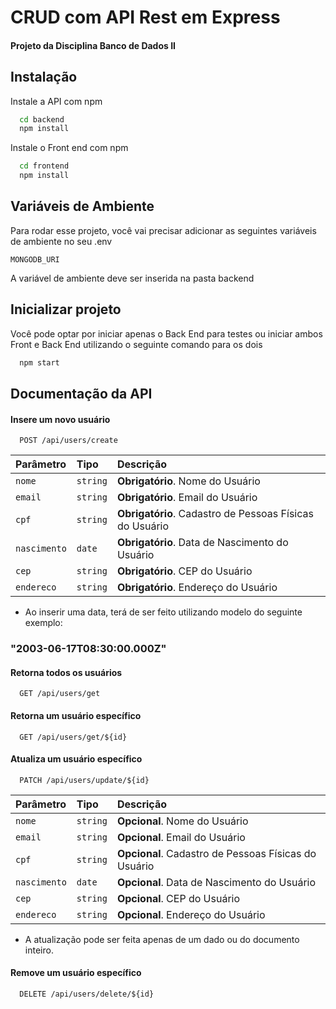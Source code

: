 
# CRUD com API Rest em Express

#### Projeto da Disciplina Banco de Dados II




## Instalação

Instale a API com npm

```bash
  cd backend
  npm install
```

Instale o Front end com npm

```bash
  cd frontend
  npm install
```

## Variáveis de Ambiente

Para rodar esse projeto, você vai precisar adicionar as seguintes variáveis de ambiente no seu .env

`MONGODB_URI`

A variável de ambiente deve ser inserida na pasta backend

## Inicializar projeto

Você pode optar por iniciar apenas o Back End para testes ou iniciar ambos Front e Back End utilizando o seguinte comando para os dois
```bash
  npm start
```
## Documentação da API

#### Insere um novo usuário

```http
  POST /api/users/create
```

| Parâmetro   | Tipo       | Descrição                           |
| :---------- | :--------- | :---------------------------------- |
| `nome` | `string` | **Obrigatório**. Nome do Usuário |
| `email` | `string` | **Obrigatório**. Email do Usuário |
| `cpf` | `string` | **Obrigatório**. Cadastro de Pessoas Físicas do Usuário|
| `nascimento` | `date` | **Obrigatório**. Data de Nascimento do Usuário |
| `cep` | `string` | **Obrigatório**. CEP do Usuário|
| `endereco` | `string` | **Obrigatório**. Endereço do Usuário |

* Ao inserir uma data, terá de ser feito utilizando modelo do seguinte exemplo:

 ### "2003-06-17T08:30:00.000Z"

#### Retorna todos os usuários

```http
  GET /api/users/get
```
#### Retorna um usuário específico

```http
  GET /api/users/get/${id}
```
#### Atualiza um usuário específico
```http
  PATCH /api/users/update/${id}
```

| Parâmetro   | Tipo       | Descrição                                   |
| :---------- | :--------- | :------------------------------------------ |
| `nome` | `string` | **Opcional**. Nome do Usuário |
| `email` | `string` | **Opcional**. Email do Usuário |
| `cpf` | `string` | **Opcional**. Cadastro de Pessoas Físicas do Usuário|
| `nascimento` | `date` | **Opcional**. Data de Nascimento do Usuário |
| `cep` | `string` | **Opcional**. CEP do Usuário|
| `endereco` | `string` | **Opcional**. Endereço do Usuário |

* A atualização pode ser feita apenas de um dado ou do documento inteiro.

#### Remove um usuário específico

```http
  DELETE /api/users/delete/${id}
```
